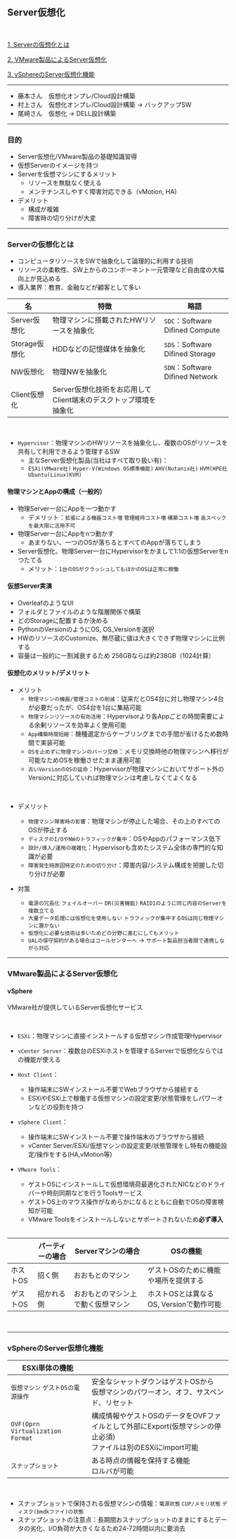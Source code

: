 ## Server仮想化

<br>

[1. Serverの仮想化とは](#Serverの仮想化とは)

[2. VMware製品によるServer仮想化](#VMware製品によるServer仮想化)

[3. vSphereのServer仮想化機能](#vSphereのServer仮想化機能)

---

- 藤本さん　仮想化オンプレ/Cloud設計構築 
- 村上さん　仮想化オンプレ/Cloud設計構築 -> バックアップSW
- 尾崎さん　仮想化 -> DELL設計構築

---

### 目的

- Server仮想化/VMware製品の基礎知識習得
- 仮想Serverのイメージを持つ
- Serverを仮想マシンにするメリット
  - リソースを無駄なく使える
  - メンテナンスしやすく障害対応できる（vMotion, HA)
- デメリット
  - 構成が複雑
  - 障害時の切り分けが大変

---

### Serverの仮想化とは

- コンピュータリソースをSWで抽象化して論理的に利用する技術
- リソースの柔軟性、SW上からのコンポーネント一元管理など自由度の大幅向上が見込める
- 導入業界：教育、金融などが顧客として多い

|名| 特徴|略語|
|------|------|-----|
|Server仮想化|物理マシンに搭載されたHWリソースを抽象化|`SDC`：Software Difined Compute|
|Storage仮想化|HDDなどの記憶媒体を抽象化|`SDS`：Software Difined Storage|
|NW仮想化|物理NWを抽象化|`SDN`：Software Difined Network|
|Client仮想化|Server仮想化技術をお応用してClient端末のデスクトップ環境を抽象化||

<br>

- `Hypervisor`：物理マシンのHWリソースを抽象化し、複数のOSがリソースを共有して利用できるよう管理するSW
  - 主なServer仮想化製品(当社はすべて取り扱い有)：
  - `ESXi(VMware社)` `Hyper-V(Windows OS標準機能)` `AHV(Nutanix社)` `HVM(HPE社 Ubuntu(Linux)KVM)`

#### 物理マシンとAppの構成（一般的）

- 物理Server一台にAppを一つ動かす
  - デメリット：`拡張による機器コスト増` `管理維持コスト増` `構築コスト増` `高スペックを最大限に活用不可`
- 物理Server一台にAppをnつ動かす
  - あまりない、一つのOSが落ちるとすべてのAppが落ちてしまう
- Server仮想化、物理Server一台にHypervisorをかまして1:1の仮想Serverをnつたてる
  - メリット：`1台のOSがクラッシュしてもほかのOSは正常に稼働`
 
#### 仮想Server実演

- OverleafのようなUI
- フォルダとファイルのような階層関係で構築
- どのStorageに配置するか決める
- PythonのVersionのようにOS, OS_Versionを選択
- HWのリソースのCustomize、無尽蔵に値は大きくできず物理マシンに比例する
- 容量は一般的に一割減衰するため 256GBならば約238GB（1024計算）

#### 仮想化のメリット/デメリット

- メリット
  - `物理マシンの機器/管理コストの削減`：従来だとOS4台に対し物理マシン4台が必要だったが、OS4台を1台に集結可能
  - `物理マシンリソースの有効活用`：Hypervisorより各Appごとの時間需要による余剰リソースを効率よく使用可能
  - `App構築時間短縮`：機種選定からケーブリングまでの手間が省けるため数時間で実装可能
  - `OSを止めずに物理マシンのパーツ交換`：メモリ交換時他の物理マシンへ移行が可能なためOSを稼働させたまま運用可能
  - `古いVersionのOSの延命`：Hypervisorが物理マシンにおいてサポート外のVersionに対応していれば物理マシンは考慮しなくてよくなる

<br>

- デメリット
  - `物理マシン障害時の影響`：物理マシンが停止した場合、その上のすべてのOSが停止する
  - `ディスクのI/OやNWのトラフィックが集中`：OSやAppのパフォーマンス低下
  - `設計/導入/運用の複雑化`：Hypervisorも含めたシステム全体の専門的な知識が必要
  - `障害発生時原因特定のための切り分け`：障害内容/システム構成を把握した切り分けが必要
 
- 対策
  - `電源の冗長化` `フェイルオーバー` `DR(災害機能)` `RAID1のように同じ内容のServerを複数立てる`
  - `大量データ処理には仮想化を使用しない` `トラフィックが集中するOSは同じ物理マシンに置かない`
  - `仮想化に必要な技術は多いためどの分野に進むにしてもメリット`
  - `UALの保守契約がある場合はコールセンターへ` -> `サポート製品担当者間で連携しながら対応`

 
---

### VMware製品によるServer仮想化

#### vSphere

VMware社が提供しているServer仮想化サービス

<br>

- `ESXi`：物理マシンに直接インストールする仮想マシン作成管理Hypervisor
- `vCenter Server`：複数台のESXiホストを管理するServerで仮想化ならではの機能が使える
- `Host Client`：
  - 操作端末にSWインストール不要でWebブラウザから接続する
  - ESXiやESXi上で稼働する仮想マシンの設定変更/状態管理をしパワーオンなどの役割を持つ
- `vSphere Client`：
  - 操作端末にSWインストール不要で操作端末のブラウザから接続
  - vCenter Server/ESXi/仮想マシンの設定変更/状態管理をし特有の機能設定/操作をする(HA,vMotion等)
- `VMware Tools`：
  - ゲストOSにインストールして仮想環境荷最適化されたNICなどのドライバーや時刻同期などを行うToolsサービス
  - ゲストOS上のマウス操作がなめらかになるとともに自動でOSの障害検知が可能
  - VMware Toolsをインストールしないとサポートされないため**必ず導入**

  
  <br>

||パーティーの場合|Serverマシンの場合|OSの機能|
|------|------|-----|-----|
|ホストOS|招く側|おおもとのマシン|ゲストOSのために機能や場所を提供する|
|ゲストOS|招かれる側|おおもとのマシン上で動く仮想マシン|ホストOSとは異なるOS, Versionで動作可能|

<br>


  
---

### vSphereのServer仮想化機能

|ESXi単体の機能||
|-------|------|
|`仮想マシン` `ゲストOSの電源操作`|安全なシャットダウンはゲストOSから<br>仮想マシンのパワーオン、オフ、サスペンド、リセット|
|`OVF(Oprn Virtualization Format`|構成情報やゲストOSのデータをOVFファイルとして外部にExport(仮想マシンの停止必須)<br>ファイルは別のESXiにimport可能|
|`スナップショット`|ある時点の情報を保持する機能<br>ロルバが可能|

<br>

- スナップショットで保持される仮想マシンの情報：`電源状態` `CUP/メモリ状態` `ディスク(bmdkファイ)の状態`
- スナップショットの注意点：長期間おスナップショットのままにするとデータの劣化、I/O負荷が大きくなるため24-72時間以内に要消去
